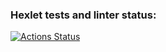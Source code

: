 ### Hexlet tests and linter status:
[![Actions Status](https://github.com/810xx1/frontend-project-44/actions/workflows/hexlet-check.yml/badge.svg)](https://github.com/810xx1/frontend-project-44/actions)